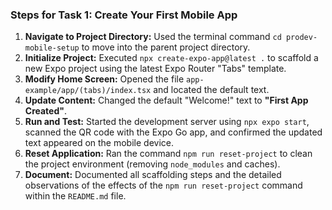 ### Steps for Task 1: Create Your First Mobile App

1.  **Navigate to Project Directory:** Used the terminal command `cd prodev-mobile-setup` to move into the parent project directory.
2.  **Initialize Project:** Executed `npx create-expo-app@latest .` to scaffold a new Expo project using the latest Expo Router "Tabs" template.
3.  **Modify Home Screen:** Opened the file `app-example/app/(tabs)/index.tsx` and located the default text.
4.  **Update Content:** Changed the default "Welcome!" text to **"First App Created"**.
5.  **Run and Test:** Started the development server using `npx expo start`, scanned the QR code with the Expo Go app, and confirmed the updated text appeared on the mobile device. 
6.  **Reset Application:** Ran the command `npm run reset-project` to clean the project environment (removing `node_modules` and caches).
7.  **Document:** Documented all scaffolding steps and the detailed observations of the effects of the `npm run reset-project` command within the `README.md` file.